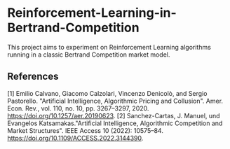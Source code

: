 # Reinforcement-Learning-in-Bertrand-Competition

This project aims to experiment on Reinforcement Learning algorithms running in a classic Bertrand Competition market model.

## References
[1] Emilio Calvano, Giacomo Calzolari, Vincenzo Denicolò, and Sergio Pastorello. "Artificial Intelligence, Algorithmic Pricing and Collusion". Amer. Econ. Rev., vol. 110, no. 10, pp. 3267–3297, 2020. https://doi.org/10.1257/aer.20190623.
[2] Sanchez-Cartas, J. Manuel, und Evangelos Katsamakas."Artificial Intelligence, Algorithmic Competition and Market Structures". IEEE Access 10 (2022): 10575–84. https://doi.org/10.1109/ACCESS.2022.3144390.
